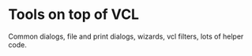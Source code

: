 # Tools on top of VCL

Common dialogs, file and print dialogs, wizards, vcl filters, lots of helper code.


